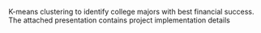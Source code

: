 K-means clustering to identify college majors with best financial success. The attached presentation contains project implementation details
